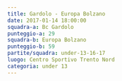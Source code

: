 ```yaml
---
title: Gardolo - Europa Bolzano
date: 2017-01-14 18:00:00
squadra-a: Bc Gardolo
punteggio-a: 29
squadra-b: Europa Bolzano
punteggio-b: 59
partite/squadra: under-13-16-17
luogo: Centro Sportivo Trento Nord
categoria: under 13
---
```

